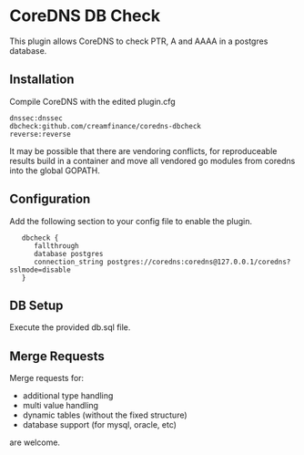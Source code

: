 # CoreDNS DB Check

This plugin allows CoreDNS to check PTR, A and AAAA in a postgres database.

## Installation

Compile CoreDNS with the edited plugin.cfg

```
dnssec:dnssec
dbcheck:github.com/creamfinance/coredns-dbcheck
reverse:reverse
```

It may be possible that there are vendoring conflicts, for reproduceable results build in a container and move all vendored go modules from coredns into the global GOPATH.

## Configuration

Add the following section to your config file to enable the plugin.

```
   dbcheck {
      fallthrough
      database postgres
      connection_string postgres://coredns:coredns@127.0.0.1/coredns?sslmode=disable
   }
```

## DB Setup

Execute the provided db.sql file.

## Merge Requests

Merge requests for:

- additional type handling
- multi value handling
- dynamic tables (without the fixed structure)
- database support (for mysql, oracle, etc)

 are welcome.
